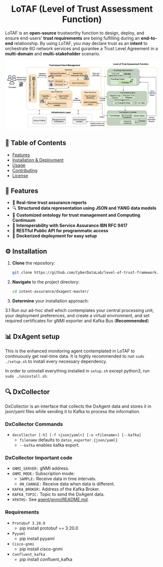 <h1 align="center">LoTAF (Level of Trust Assessment Function)</h1>

LoTAF is an **open-source** trustworthy function to design, deploy, and ensure end-users' **trust requirements** are being fulfilling during an **end-to-end** relationship. By using LoTAF, you may declare trust as an **intent** to orchestrate 6G network services and gurantee a Trust Level Agreement in a **multi-domain** and **multi-stakeholder** scenario. 

![Framework](https://github.com/CyberDataLab/level-of-trust-framework/blob/main/LoT_architecture.png)

## 📑 Table of Contents

- [Features](#features)
- [Installation & Deployment](#installation)
- [Usage](#usage)
- [Contributing](#contributing)
- [License](#license)

## 🔧 Features

- 📡 **Real-time trust assurance reports**  
- 🔍 **Structured data representation using JSON and YANG data models**  
- 🧠 **Customized ontology for trust management and Computing Continuum**  
- 🔗 **Interoperability with Service Assurance IBN RFC 9417**  
- 🚀 **RESTful Public API for programmatic access**  
- 🐳 **Dockerized deployment for easy setup**  

## ⚙️ Installation

1. **Clone** the repository:
   ```bash
   git clone https://github.com/CyberDataLab/level-of-trust-framework.git

2. **Navigate** to the project directory:
    ```bash
    cd intent-assurance/dxagent-master/

3. **Determine** your installation approach:

3.1 Run our ad-hoc shell which contemplates your central processing unit, your deployment preferences, and create a virtual environment, and set required certificates for gNMI exporter and Kafka Bus (**Recommended**)

## 📊 DxAgent setup

This is the enhanced monitoring agent contemplated in LoTAF to continuously get real-time data. It is highly recommended to run `sudo ./setup.sh` to install every necessary dependency.

In order to uninstall everything installed in `setup.sh` except python3, run `sudo ./uninstall.sh`.

## 🔍 DxCollector

DxCollector is an interface that collects the DxAgent data and stores it in json/yaml files
while sending it to Kafka to process the information.

### DxCollector Commands

* `dxcollector [-h] [-f <json|yaml>] [-o <filename>] [--kafka]`
   * `filename` defaults to `datos_exporter.{json/yaml}` 
   * `--kafka` enables kafka export.

### DxCollector Important code

* `GNMI_SERVER:` gNMI address.
* `GNMI_MODE:` Subscription mode:
   * `SAMPLE:` Receive data in time intervals.
   * `ON_CHANGE:` Receive data when data is different.
* `KAFKA_BROKER:` Address of the Kafka Broker.
* `KAFKA_TOPIC:` Topic to send the DxAgent data. 
* `XPATHS:` See [agent/gnmi/README.md](https://github.com/ekorian/dxagent/tree/master/agent/gnmi).

### Requirements

* `Protobuf 3.20.0`
   * pip install protobuf == 3.20.0
* `Pyyaml`  
   * pip install pyyaml
* `Cisco-gnmi`
   * pip install cisco-gnmi
* `Confluent_kafka`
   * pip install confluent_kafka



